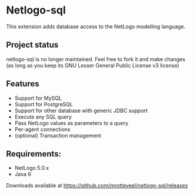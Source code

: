 # Netlogo-sql

This extension adds database access to the NetLogo modelling language.

## Project status

netlogo-sql is no longer maintained. Feel free to fork it and make changes (as long as you keep its  GNU Lesser General Public License v3 license)

## Features

* Support for MySQL
* Support for PostgreSQL
* Support for other database with generic JDBC support
* Execute any SQL query
* Pass NetLogo values as parameters to a query
* Per-agent connections
* (optional) Transaction management

## Requirements:
* NetLogo 5.0.x
* Java 6

Downloads available at https://github.com/mrotteveel/netlogo-sql/releases

